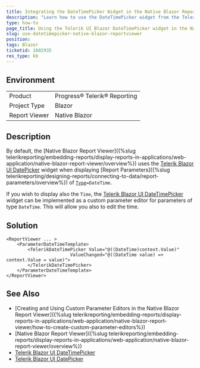 ```yaml
---
title: Integrating the DateTimePicker Widget in the Native Blazor Report Viewer
description: "Learn how to use the DateTimePicker widget from the Telerik UI for Blazor as a DateTime Report Parameter editor in the Native Blazor Report Viewer."
type: how-to
page_title: Using the Telerik UI Blazor DateTimePicker widget in the Native Blazor Report Viewer
slug: use-datetimepicker-native-blazor-reportviewer
position: 
tags: Blazor
ticketid: 1602935
res_type: kb
---
```


## Environment

<table>
	<tbody>
		<tr>
			<td>Product</td>
			<td>Progress® Telerik® Reporting</td>
		</tr>
		<tr>
			<td>Project Type</td>
			<td>Blazor</td>
		</tr>
		<tr>
			<td>Report Viewer</td>
			<td>Native Blazor</td>
		</tr>
	</tbody>
</table>


## Description

By default, the [Native Blazor Report Viewer]({%slug telerikreporting/embedding-reports/display-reports-in-applications/web-application/native-blazor-report-viewer/overview%}) uses the [Telerik Blazor UI DatePicker](https://demos.telerik.com/blazor-ui/datepicker/overview) widget when displaying [Report Parameters]({%slug telerikreporting/designing-reports/connecting-to-data/report-parameters/overview%}) of [`Type`](/api/Telerik.Reporting.ReportParameter#Telerik_Reporting_ReportParameter_Type)`=DateTime`.

If you wish to display also the `Time`, the [Telerik Blazor UI DateTimePicker](https://demos.telerik.com/blazor-ui/datetimepicker/overview) widget can be implemented as a custom parameter editor for parameters of type `DateTime`. This will allow you also to edit the time.

## Solution

````CSHTML
<ReportViewer ... >
	<ParameterDateTimeTemplate>
		<TelerikDateTimePicker Value="@((DateTime)context.Value)"
						ValueChanged="@((DateTime value) => context.Value = value)">
		</TelerikDateTimePicker>
	</ParameterDateTimeTemplate>
</ReportViewer>
````

## See Also

* [Creating and Using Custom Parameter Editors in the Native Blazor Report Viewer]({%slug telerikreporting/embedding-reports/display-reports-in-applications/web-application/native-blazor-report-viewer/how-to-create-custom-parameter-editors%})
* [Native Blazor Report Viewer]({%slug telerikreporting/embedding-reports/display-reports-in-applications/web-application/native-blazor-report-viewer/overview%})
* [Telerik Blazor UI DateTimePicker](https://demos.telerik.com/blazor-ui/datetimepicker/overview)
* [Telerik Blazor UI DatePicker](https://demos.telerik.com/blazor-ui/datepicker/overview)
